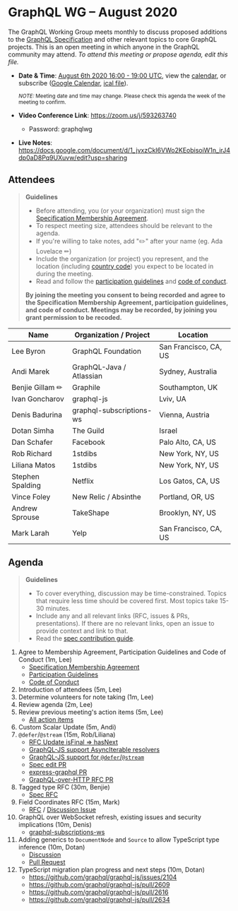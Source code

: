 # GraphQL WG – August 2020

The GraphQL Working Group meets monthly to discuss proposed additions to the
[GraphQL Specification](https://github.com/graphql/graphql-spec) and other
relevant topics to core GraphQL projects. This is an open meeting in which
anyone in the GraphQL community may attend. *To attend this meeting or propose
agenda, edit this file.*

- **Date & Time**: [August 6th 2020 16:00 - 19:00 UTC](https://www.timeanddate.com/worldclock/meetingdetails.html?year=2020&month=8&day=6&hour=16&min=0&sec=0&p1=224&p2=179&p3=136&p4=37&p5=239&p6=101&p7=152), view the [calendar](https://calendar.google.com/calendar/embed?src=linuxfoundation.org_ik79t9uuj2p32i3r203dgv5mo8%40group.calendar.google.com), or subscribe ([Google Calendar](https://calendar.google.com/calendar?cid=bGludXhmb3VuZGF0aW9uLm9yZ19pazc5dDl1dWoycDMyaTNyMjAzZGd2NW1vOEBncm91cC5jYWxlbmRhci5nb29nbGUuY29t), [ical file](https://calendar.google.com/calendar/ical/linuxfoundation.org_ik79t9uuj2p32i3r203dgv5mo8%40group.calendar.google.com/public/basic.ics)).

  <small>*NOTE:* Meeting date and time may change. Please check this agenda the week of the meeting to confirm.</small>
- **Video Conference Link**: https://zoom.us/j/593263740
  - Password: graphqlwg
- **Live Notes**: https://docs.google.com/document/d/1_jvxzCkI6VWo2KEobisoiW1n_irJ4dp0aD8Pq9UXuvw/edit?usp=sharing


## Attendees

> **Guidelines**
> - Before attending, you (or your organization) must sign the [Specification Membership Agreement](https://github.com/graphql/foundation).
> - To respect meeting size, attendees should be relevant to the agenda.
> - If you're willing to take notes, add "✏️" after your name (eg. Ada Lovelace ✏)
> - Include the organization (or project) you represent, and the location (including [country code](https://en.wikipedia.org/wiki/List_of_ISO_3166_country_codes#Current_ISO_3166_country_codes)) you expect to be located in during the meeting.
> - Read and follow the [participation guidelines](https://github.com/graphql/graphql-wg#participation-guidelines) and [code of conduct](https://github.com/graphql/foundation/blob/master/CODE-OF-CONDUCT.md).
>
> **By joining the meeting you consent to being recorded and agree to the Specification Membership Agreement, participation guidelines, and code of conduct. Meetings may be recorded, by joining you grant permission to be recoded.**

| Name                     | Organization / Project   | Location
| ------------------------ | ------------------------ | ------------------------
| Lee Byron                | GraphQL Foundation       | San Francisco, CA, US
| Andi Marek               | GraphQL-Java / Atlassian | Sydney, Australia 
| Benjie Gillam ✏          | Graphile                 | Southampton, UK
| Ivan Goncharov           | graphql-js               | Lviv, UA
| Denis Badurina           | graphql-subscriptions-ws | Vienna, Austria
| Dotan Simha              | The Guild                | Israel
| Dan Schafer              | Facebook                 | Palo Alto, CA, US
| Rob Richard              | 1stdibs                  | New York, NY, US
| Liliana Matos            | 1stdibs                  | New York, NY, US
| Stephen Spalding         | Netflix                  | Los Gatos, CA, US
| Vince Foley              | New Relic / Absinthe     | Portland, OR, US
| Andrew Sprouse           | TakeShape                | Brooklyn, NY, US
| Mark Larah               | Yelp                     | San Francisco, CA, US


## Agenda

> **Guidelines**
> - To cover everything, discussion may be time-constrained. Topics that require less time should be covered first. Most topics take 15-30 minutes.
> - Include any and all relevant links (RFC, issues & PRs, presentations). If there are no relevant links, open an issue to provide context and link to that.
> - Read the [spec contribution guide](https://github.com/graphql/graphql-spec/blob/master/CONTRIBUTING.md).

<!--

Example agenda item:

1. Discuss moving the subscriptions proposal to stage 2 (30m, Lee)
   - [Subscriptions RFC](link.to/the-relevant/pr-or-issue-or-doc)
   - [GraphQL.js PR](github.link/to/the/project/pr)
   - [Another Relevant Link](youre.getting/the-idea.now)

-->

1. Agree to Membership Agreement, Participation Guidelines and Code of Conduct (1m, Lee)
   - [Specification Membership Agreement](https://github.com/graphql/foundation)
   - [Participation Guidelines](https://github.com/graphql/graphql-wg#participation-guidelines)
   - [Code of Conduct](https://github.com/graphql/foundation/blob/master/CODE-OF-CONDUCT.md)
1. Introduction of attendees (5m, Lee)
1. Determine volunteers for note taking (1m, Lee)
1. Review agenda (2m, Lee)
1. Review previous meeting's action items (5m, Lee)
   - [All action items](https://github.com/graphql/graphql-wg/issues?q=is%3Aissue+label%3A%22Action+item+%3Aclapper%3A%22)
1. Custom Scalar Update (5m, Andi)
1. `@defer`/`@stream` (15m, Rob/Liliana)
   - [RFC Update isFinal => hasNext](https://github.com/graphql/graphql-spec/pull/745)
   - [GraphQL-JS support AsyncIterable resolvers](https://github.com/graphql/graphql-js/pull/2712) 
   - [GraphQL-JS support for `@defer`/`@stream`](https://github.com/graphql/graphql-js/pull/2319)
   - [Spec edit PR](https://github.com/graphql/graphql-spec/pull/742)
   - [express-graphql PR](https://github.com/graphql/express-graphql/pull/583)
   - [GraphQL-over-HTTP RFC PR](https://github.com/graphql/graphql-over-http/pull/124)
1. Tagged type RFC (30m, Benjie)
   - [Spec RFC](https://github.com/graphql/graphql-spec/pull/733)
1. Field Coordinates RFC (15m, Mark)
    - [RFC](https://github.com/graphql/graphql-spec/pull/746) / [Discussion Issue](https://github.com/graphql/graphql-spec/issues/735)
1. GraphQL over WebSocket refresh, existing issues and security implications (10m, Denis)
   - [graphql-subscriptions-ws](https://github.com/enisdenjo/graphql-subscriptions-ws)
1. Adding generics to `DocumentNode` and `Source` to allow TypeScript type inference (10m, Dotan)
    - [Discussion](https://github.com/graphql/graphql-js/issues/2727)
    - [Pull Request](https://github.com/graphql/graphql-js/pull/2728)
1. TypeScript migration plan progress and next steps (10m, Dotan)
    - https://github.com/graphql/graphql-js/issues/2104
    - https://github.com/graphql/graphql-js/pull/2609
    - https://github.com/graphql/graphql-js/pull/2616
    - https://github.com/graphql/graphql-js/pull/2634
